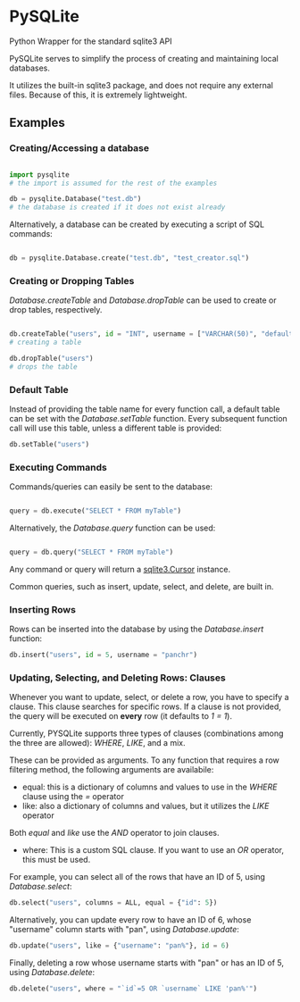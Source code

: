 PySQLite
========

Python Wrapper for the standard sqlite3 API

PySQLite serves to simplify the process of creating and maintaining local databases.

It utilizes the built-in sqlite3 package, and does not require any external files.
Because of this, it is extremely lightweight.

Examples
------------

### Creating/Accessing a database

```python

import pysqlite
# the import is assumed for the rest of the examples

db = pysqlite.Database("test.db")
# the database is created if it does not exist already
```

Alternatively, a database can be created by executing a script of SQL commands:

```python

db = pysqlite.Database.create("test.db", "test_creator.sql")
```

### Creating or Dropping Tables

*Database.createTable* and *Database.dropTable* can be used to create or drop tables, respectively.

```python

db.createTable("users", id = "INT", username = ["VARCHAR(50)", "default_name"])
# creating a table

db.dropTable("users")
# drops the table
```

### Default Table

Instead of providing the table name for every function call, a default table can be set with the *Database.setTable* function. Every subsequent function call will use this table, unless a different table is provided:

```python
db.setTable("users")
```

### Executing Commands

Commands/queries can easily be sent to the database:

```python

query = db.execute("SELECT * FROM myTable")
```

Alternatively, the *Database.query* function can be used:

```python

query = db.query("SELECT * FROM myTable")
```

Any command or query will return a [sqlite3.Cursor](https://docs.python.org/2/library/sqlite3.html?highlight=sqlite3#cursor-objects "Python Documentation: sqlite3.Cursor") instance.

Common queries, such as insert, update, select, and delete, are built in.

### Inserting Rows

Rows can be inserted into the database by using the *Database.insert* function:

```python
db.insert("users", id = 5, username = "panchr")
```

### Updating, Selecting, and Deleting Rows: Clauses

Whenever you want to update, select, or delete a row, you have to specify a clause.
This clause searches for specific rows. If a clause is not provided, the query will be executed on **every** row (it defaults to *1 = 1*).

Currently, PYSQLite supports three types of clauses (combinations among the three are allowed): *WHERE*, *LIKE*, and a mix.

These can be provided as arguments. To any function that requires a row filtering method, the following arguments are availabile:

* equal: this is a dictionary of columns and values to use in the *WHERE* clause using the *=* operator
* like: also a dictionary of columns and values, but it utilizes the *LIKE* operator

Both *equal* and *like* use the *AND* operator to join clauses.

* where: This is a custom SQL clause. If you want to use an *OR* operator, this must be used.

For example, you can select all of the rows that have an ID of 5, using *Database.select*:

```python
db.select("users", columns = ALL, equal = {"id": 5})
```

Alternatively, you can update every row to have an ID of 6, whose "username" column starts with "pan", using *Database.update*:

```python
db.update("users", like = {"username": "pan%"}, id = 6)
```

Finally, deleting a row whose username starts with "pan" or has an ID of 5, using *Database.delete*:

```python
db.delete("users", where = "`id`=5 OR `username` LIKE 'pan%'")
```
